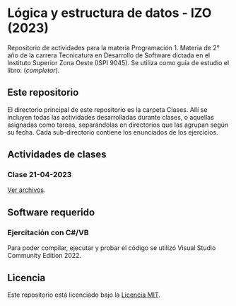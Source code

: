 # Lógica y estructura de datos - IZO (2023)

Repositorio de actividades para la materia Programación 1. Materia de 2° año de la carrera Tecnicatura en Desarrollo de
Software dictada en el Instituto Superior Zona Oeste (ISPI 9045). Se utiliza como guía de estudio el libro:
(_completar_).

## Este repositorio

El directorio principal de este repositorio es la carpeta Clases. Allí se incluyen todas las actividades desarrolladas
durante clases, o aquellas asignadas como tareas, separándolas en directorios que las agrupan según su fecha. Cada
sub-directorio contiene los enunciados de los ejercicios.

## Actividades de clases

### Clase 21-04-2023

[Ver archivos](https://github.com/sfonzo96/IZO-Programacion-Actividades/blob/main/Clases/24_04_03-Actividad).

## Software requerido

### Ejercitación con C#/VB

Para poder compilar, ejecutar y probar el código se utilizó Visual Studio Community Edition 2022.

## Licencia

Este repositorio está licenciado bajo la [Licencia MIT](LICENSE).

